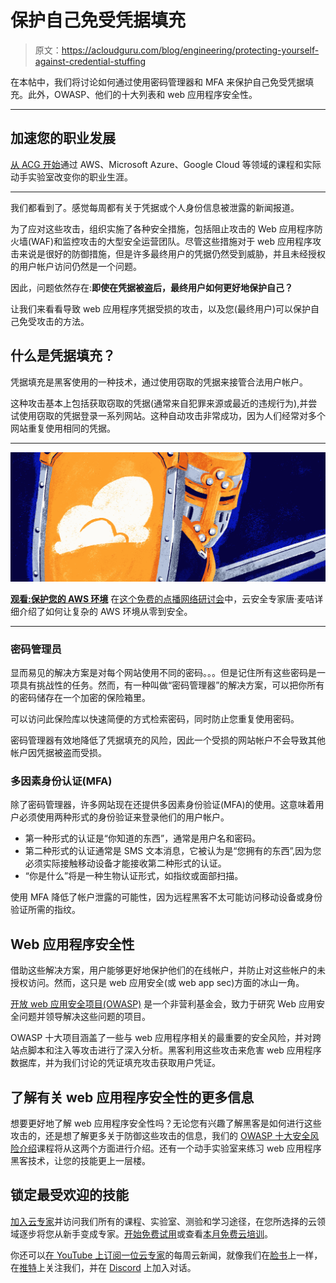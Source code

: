 # 保护自己免受凭据填充

> 原文：<https://acloudguru.com/blog/engineering/protecting-yourself-against-credential-stuffing>

在本帖中，我们将讨论如何通过使用密码管理器和 MFA 来保护自己免受凭据填充。此外，OWASP、他们的十大列表和 web 应用程序安全性。

* * *

## 加速您的职业发展

[从 ACG 开始](https://acloudguru.com/pricing)通过 AWS、Microsoft Azure、Google Cloud 等领域的课程和实际动手实验室改变你的职业生涯。

* * *

我们都看到了。感觉每周都有关于凭据或个人身份信息被泄露的新闻报道。

为了应对这些攻击，组织实施了各种安全措施，包括阻止攻击的 Web 应用程序防火墙(WAF)和监控攻击的大型安全运营团队。尽管这些措施对于 web 应用程序攻击来说是很好的防御措施，但是许多最终用户的凭据仍然受到威胁，并且未经授权的用户帐户访问仍然是一个问题。

因此，问题依然存在:**即使在凭据被盗后，最终用户如何更好地保护自己？**

让我们来看看导致 web 应用程序凭据受损的攻击，以及您(最终用户)可以保护自己免受攻击的方法。

## 什么是凭据填充？

凭据填充是黑客使用的一种技术，通过使用窃取的凭据来接管合法用户帐户。

这种攻击基本上包括获取窃取的凭据(通常来自犯罪来源或最近的违规行为),并尝试使用窃取的凭据登录一系列网站。这种自动攻击非常成功，因为人们经常对多个网站重复使用相同的凭据。

* * *

[![AWS Cloud Compliance Governance Security](img/6248396917d6ad72577def2a4bf7b70e.png)](https://acloudguru.com/content/securing-aws-environment-webinar)

[**观看:保护您的 AWS 环境**](https://acloudguru.com/content/securing-aws-environment-webinar) 在[这个免费的点播网络研讨会](https://acloudguru.com/content/securing-aws-environment-webinar)中，云安全专家唐·麦咭详细介绍了如何让复杂的 AWS 环境从零到安全。

* * *

### 密码管理员

显而易见的解决方案是对每个网站使用不同的密码。。。但是记住所有这些密码是一项具有挑战性的任务。然而，有一种叫做“密码管理器”的解决方案，可以把你所有的密码储存在一个加密的保险箱里。

可以访问此保险库以快速简便的方式检索密码，同时防止您重复使用密码。

密码管理器有效地降低了凭据填充的风险，因此一个受损的网站帐户不会导致其他帐户因凭据被盗而受损。

### 多因素身份认证(MFA)

除了密码管理器，许多网站现在还提供多因素身份验证(MFA)的使用。这意味着用户必须使用两种形式的身份验证来登录他们的用户帐户。

*   第一种形式的认证是“你知道的东西”，通常是用户名和密码。
*   第二种形式的认证通常是 SMS 文本消息，它被认为是“您拥有的东西”,因为您必须实际接触移动设备才能接收第二种形式的认证。
*   “你是什么”将是一种生物认证形式，如指纹或面部扫描。

使用 MFA 降低了帐户泄露的可能性，因为远程黑客不太可能访问移动设备或身份验证所需的指纹。

## Web 应用程序安全性

借助这些解决方案，用户能够更好地保护他们的在线帐户，并防止对这些帐户的未授权访问。然而，这只是 web 应用安全(或 web app sec)方面的冰山一角。

[开放 web 应用安全项目(OWASP)](https://owasp.org/) 是一个非营利基金会，致力于研究 Web 应用安全问题并领导解决这些问题的项目。

OWASP 十大项目涵盖了一些与 web 应用程序相关的最重要的安全风险，并对跨站点脚本和注入等攻击进行了深入分析。黑客利用这些攻击来危害 web 应用程序数据库，并为我们讨论的凭证填充攻击获取用户凭证。

## 了解有关 web 应用程序安全性的更多信息

想要更好地了解 web 应用程序安全性吗？无论您有兴趣了解黑客是如何进行这些攻击的，还是想了解更多关于防御这些攻击的信息，我们的 [OWASP 十大安全风险介绍](https://acloudguru.com/course/introduction-to-owasp-top-10-security-risks)课程将从这两个方面进行介绍。还有一个动手实验室来练习 web 应用程序黑客技术，让您的技能更上一层楼。

## 锁定最受欢迎的技能

[加入云专家](https://acloudguru.com/pricing)并访问我们所有的课程、实验室、测验和学习途径，在您所选择的云领域逐步将您从新手变成专家。[开始免费试用](https://acloudguru.com/pricing)或查看[本月免费云培训](https://acloudguru.com/blog/news/whats-free-at-acg)。

你还可以[在 YouTube 上订阅一位云专家](https://www.youtube.com/c/AcloudGuru/?sub_confirmation=1)的每周云新闻，就像我们在[脸书](https://www.facebook.com/acloudguru)上一样，在[推特](https://twitter.com/acloudguru)上关注我们，并在 [Discord](http://discord.gg/acloudguru) 上加入对话。